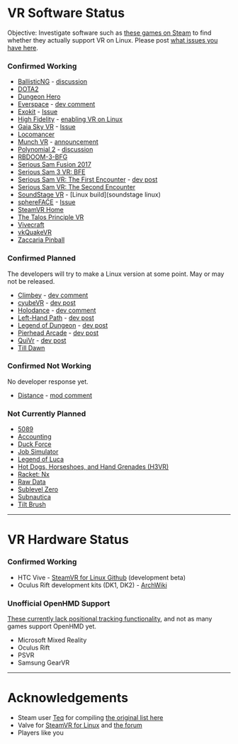 <!--If it's a short line, feel free to use the [link text](URL) format.
For longer lines, please use the [link text][link reference name], and
put the URL after its name in the bottom section with the others.-->

# VR Software Status

Objective: Investigate software such as [these games on Steam][Steam store link]
to find whether they actually support VR on Linux. Please post
[what issues you have here](https://gitlab.com/yaomtc/VR-on-Linux/issues).

### Confirmed Working

* [BallisticNG][ballisticng] - [discussion][ballisticng thread]
* [DOTA2](https://store.steampowered.com/app/570/)
* [Dungeon Hero](https://store.steampowered.com/app/366810)
* [Everspace][everspace] - [dev comment][everspace dev]
* [Exokit][exokit] - [Issue][exokit issue]
* [High Fidelity][high fidelity] - [enabling VR on Linux][hifi linux]
* [Gaia Sky VR][gaia sky vr] - [Issue][gaia sky issue]
* [Locomancer](https://store.steampowered.com/app/490250/)
* [Munch VR][munch vr] - [announcement][munch vr announce]
* [Polynomial 2][polynomial 2] - [discussion][polynomial 2 thread]
* [RBDOOM-3-BFG](https://github.com/Codes4Fun/RBDOOM-3-BFG)
* [Serious Sam Fusion 2017](http://store.steampowered.com/app/564310)
* [Serious Sam 3 VR: BFE][serious sam 3]
* [Serious Sam VR: The First Encounter][serious sam vr1] - [dev post][ssvr1post]
* [Serious Sam VR: The Second Encounter][serious sam vr2]
* [SoundStage VR][soundstage vr] - [Linux build](soundstage linux)
* [sphereFACE][sphereface] - [Issue][sphereface issue]
* [SteamVR Home][steamvr home]
* [The Talos Principle VR](https://store.steampowered.com/app/552440/)
* [Vivecraft](http://www.vivecraft.org/)
* [vkQuakeVR][vkquakevr]
* [Zaccaria Pinball](https://store.steampowered.com/app/444930/)

### Confirmed Planned

The developers will try to make a Linux version at some point. May or may not be
released.

* [Climbey][climbey] - [dev comment][climbey dev]
* [cyubeVR][cyubevr] - [dev post][cyubevr post]
* [Holodance][holodance] - [dev comment][holodance dev]
* [Left-Hand Path][left hand path] - [dev post][left hand post]
* [Legend of Dungeon][legend of dungeon] - [dev post][legend dev]
* [Pierhead Arcade][pierhead] - [dev post][pierhead dev]
* [QuiVr][quivr] - [dev post][quivr dev]
* [Till Dawn][till dawn]

### Confirmed Not Working

No developer response yet.

* [Distance][distance] - [mod comment][distance thread]

### Not Currently Planned

* [5089][5089 post]
* [Accounting][accounting post]
* [Duck Force][duck force dev]
* [Job Simulator][job sim post]
* [Legend of Luca][legend luca post]
* [Hot Dogs, Horseshoes, and Hand Grenades (H3VR)][h3vr post]
* [Racket: Nx][racket nx post]
* [Raw Data][raw data post]
* [Sublevel Zero][sublevel zero post]
* [Subnautica][subnautica post]
* [Tilt Brush][tilt brush post]

----

# VR Hardware Status

### Confirmed Working

* HTC Vive - [SteamVR for Linux Github][steamvr linux github] (development beta)
* Oculus Rift development kits (DK1, DK2) - [ArchWiki][archwiki rift]

### Unofficial OpenHMD Support

[These currently lack positional tracking functionality][openhmd], and not as
many games support OpenHMD yet.

* Microsoft Mixed Reality
* Oculus Rift
* PSVR
* Samsung GearVR

----
 
# Acknowledgements
 
* Steam user [Teq][teq] for compiling [the original list here][old list]
* Valve for [SteamVR for Linux][steamvr linux github] and [the forum][forum]
* Players like you

<!--Web Addresses (will not display)-->

  [steam store link]: https://store.steampowered.com/search?vrsupport=401%2C402&os=linux
  
  [ballisticng]: https://store.steampowered.com/app/473770/
  [ballisticng thread]: https://steamcommunity.com/app/473770/discussions/9/3288067088117151530/
  [everspace]: https://store.steampowered.com/app/396750/EVERSPACE/
  [everspace dev]: https://steamcommunity.com/app/396750/discussions/0/1290691308569316537/?ctp=7#c3223871682611119274
  [exokit]: https://github.com/webmixedreality/exokit
  [exokit issue]: https://gitlab.com/yaomtc/VR-on-Linux/issues/3
  [high fidelity]: https://store.steampowered.com/app/390540/
  [hifi linux]: https://github.com/ChristophHaag/hifi
  [gaia sky vr]: https://gitlab.com/langurmonkey/gaiasky/tree/vr#readme
  [gaia sky issue]: https://gitlab.com/yaomtc/VR-on-Linux/issues/4
  [munch vr]: https://store.steampowered.com/app/549000/
  [munch vr announce]: https://steamcommunity.com/games/549000/announcements/detail/254855783331915882
  [polynomial 2]: https://store.steampowered.com/app/379420/
  [polynomial 2 thread]: https://steamcommunity.com/app/379420/discussions/0/135512305401923487/?tscn=1501357291#c1471966894875192367
  [serious sam 3]: https://store.steampowered.com/app/567670/Serious_Sam_3_VR_BFE/
  [serious sam vr1]: https://store.steampowered.com/app/552450/
  [ssvr1post]: https://steamcommunity.com/games/552450/announcements/detail/508182627702316801
  [serious sam vr2]: https://store.steampowered.com/app/552460/
  [soundstage vr]: https://github.com/ChristophHaag/soundstagevr
  [soundstage linux]: https://haagch.frickel.club/files/soundstage-fixed-2017.3.0p2.tar.xz
  [sphereface]: https://store.steampowered.com/app/485680/sphereFACE/
  [sphereface issue]: https://gitlab.com/yaomtc/VR-on-Linux/issues/2
  [steamvr home]: https://steamcommunity.com/games/250820/announcements/detail/1256913672017157095
  [vkquakevr]: https://github.com/VsevolodGolovanov/vkQuakeVR
  
  [climbey]: http://store.steampowered.com/app/520010
  [climbey dev]: https://steamcommunity.com/app/520010/discussions/0/133257959063050510/#c1368380934259432022
  [cyubevr]: https://store.steampowered.com/app/619500/
  [cyubevr post]: https://steamcommunity.com/games/619500/announcements/detail/1699428479882614708/
  [duck force]: http://store.steampowered.com/app/511690
  [duck force dev]: https://steamcommunity.com/app/511690/discussions/0/343785574533821511/#c1290690926869411890
  [holodance]: http://store.steampowered.com/app/422860/
  [holodance dev]: https://steamcommunity.com/app/422860/discussions/0/1697167355224768144/#c1697167355224998756
  [left hand path]: http://store.steampowered.com/app/488760/
  [left hand post]: https://reddit.com/r/Vive/comments/7c1kmi/l/dpmwb4o/?context=3
  [legend of dungeon]: http://store.steampowered.com/app/238280
  [legend dev]: https://steamcommunity.com/app/238280/discussions/0/135509823662970415/
  [pierhead]: http://store.steampowered.com/app/435490
  [pierhead dev]: http://steamcommunity.com/app/435490/discussions/0/133258593403413970/?tscn=1489091768
  [quivr]: http://store.steampowered.com/app/489380
  [quivr dev]: https://steamcommunity.com/app/489380/discussions/0/133258092240841267/?tscn=1487964739#c133258092241433588
  [till dawn]: http://isenmann.blogspot.de/2017/08/till-dawn-first-pre-alpha-version.html
  
  [distance]: https://store.steampowered.com/app/233610/
  [distance thread]: https://steamcommunity.com/app/233610/discussions/0/135512305401859168/#c2949168687313272972
  
  [5089 post]: http://steamcommunity.com/app/414510/discussions/0/458606877328345110/?tscn=1488516436
  [accounting post]: https://steamcommunity.com/app/518580/discussions/0/133258092241829803/
  [job sim post]: https://steamcommunity.com/app/448280/discussions/0/412449508293339269/#c135509823665930598
  [legend luca post]: http://steamcommunity.com/app/433600/discussions/0/135511027315876295/?tscn=1492031383
  [h3vr post]: https://www.reddit.com/r/H3VR/comments/5vj1ws/linux_support
  [racket nx post]: https://steamcommunity.com/app/428080/discussions/0/133258593391051295/
  [raw data post]: https://steamcommunity.com/app/436320/discussions/0/144513248274232587/?tscn=1488917004
  [sublevel zero post]: http://steamcommunity.com/app/327880/discussions/0/412447613577448648/?tscn=1488620416
  [subnautica post]: http://steamcommunity.com/app/264710/discussions/0/490123938436996887/
  [tilt brush post]: https://www.phoronix.com/forums/forum/software/linux-gaming/934616-trying-the-steamvr-beta-on-linux-feels-more-like-an-early-alpha?p=934623#post934623
  
  [archwiki rift]: https://wiki.archlinux.org/index.php/Oculus_Rift
  
  [steamvr linux github]: https://github.com/ValveSoftware/SteamVR-for-Linux
  
  [openhmd]: http://www.openhmd.net/index.php/devices/
  
  [teq]: https://steamcommunity.com/id/toq
  [old list]: https://steamcommunity.com/app/250820/discussions/5/133257959064016658/
  [forum]: https://steamcommunity.com/app/250820/discussions/5/